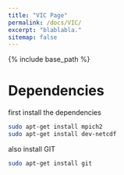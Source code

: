 ```yaml
---
title: "VIC Page"
permalink: /docs/VIC/
excerpt: "blablabla."
sitemap: false
---
```


{% include base_path %}

Dependencies
============

first install the dependencies

```bash
sudo apt-get install mpich2
sudo apt-get install dev-netcdf
```

also install GIT

```sh
sudo apt-get install git
```
